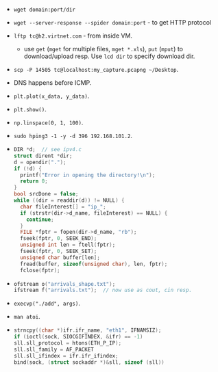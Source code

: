 * `wget domain:port/dir` 
* `wget --server-response --spider domain:port` - to get HTTP protocol
* `lftp tc@h2.virtnet.com` - from inside VM.
  * use `get` (`mget` for multiple files, `mget *.xls`), `put` (`mput`) to download/upload resp. Use `lcd dir` to specify download dir.
* `scp -P 14505 tc@localhost:my_capture.pcapng ~/Desktop`.
* DNS happens before ICMP.
* `plt.plot(x_data, y_data)`.
* `plt.show()`.
* `np.linspace(0, 1, 100)`.
* `sudo hping3 -1 -y -d 396 192.168.101.2`.
* ```c
  DIR *d;  // see ipv4.c
  struct dirent *dir;
  d = opendir(".");
  if (!d) {
    printf("Error in opening the directory!\n");
    return 0;
  }
  bool srcDone = false;
  while ((dir = readdir(d)) != NULL) {
    char fileInterest[] = "ip_";
    if (strstr(dir->d_name, fileInterest) == NULL) {
      continue;
    }
    FILE *fptr = fopen(dir->d_name, "rb");
    fseek(fptr, 0, SEEK_END);
    unsigned int len = ftell(fptr);
    fseek(fptr, 0, SEEK_SET);
    unsigned char buffer[len];
    fread(buffer, sizeof(unsigned char), len, fptr);
    fclose(fptr);
  ```

* ```c
  ofstream o("arrivals_shape.txt");
  ifstream f("arrivals.txt");  // now use as cout, cin resp.
  ```
* `execvp("./add", args)`. 
* `man atoi`.
* ```c
  strncpy((char *)ifr.ifr_name, "eth1", IFNAMSIZ);
  if (ioctl(sock, SIOCGIFINDEX, &ifr) == -1)
  sll.sll_protocol = htons(ETH_P_IP);
  sll.sll_family = AF_PACKET
  sll.sll_ifindex = ifr.ifr_ifindex;
  bind(sock, (struct sockaddr *)&sll, sizeof (sll))
  ```